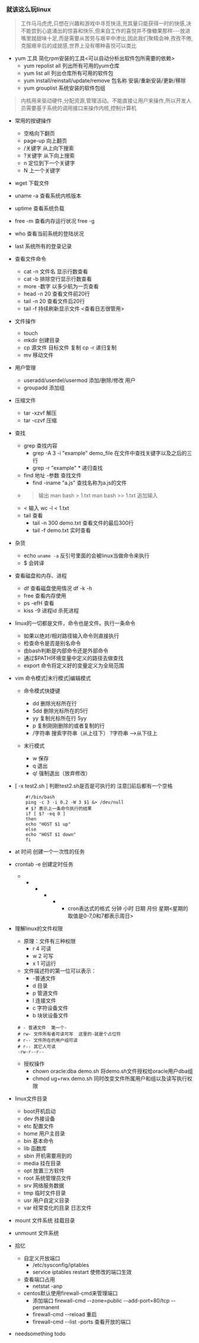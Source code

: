 
### 就该这么玩linux

> 工作马马虎虎,只想在兴趣和游戏中寻觅快活,充其量只能获得一时的快感,决不能尝到心底涌出的惊喜和快乐,但来自工作的喜悦并不像糖果那样---放进嘴里就甜味十足,而是需要从苦劳与艰辛中渗出,因此我们聚精会神,孜孜不倦,克服艰辛后的成就感,世界上没有哪种喜悦可以类比

+ yum 工具 简化rpm安装的工具<可以自动分析出软件包所需要的依赖>
	+ yum repolist all 列出所有可用的yum仓库
	+ yum list all 列出仓库所有可用的软件包
	+ yum install/reinstall/update/remove 包名称  安装/重新安装/更新/移除
	+ yum grouplist  系统安装的软件包组

> 内核用来驱动硬件,分配资源,管理活动。不能直接让用户来操作,所以开发人员需要基于系统的调用接口来操作内核,控制计算机

+ 常用的按键操作
	+ 空格向下翻页
	+ page-up 向上翻页
	+ /关键字  从上向下搜索
	+ ?关键字  从下向上搜索
	+ n 定位到下一个关键字
	+ N 上一个关键字

+ wget 下载文件
+ uname -a  查看系统内核版本
+ uptime 查看系统负载
+ free -m 查看内存运行状况  free -g
+ who 查看当前系统的登陆状况
+ last 系统所有的登录记录

+ 查看文件命令
	+ cat -n 文件名  显示行数查看
	+ cat -b 排除空行显示行数查看
	+ more -数字 以多少航为一页查看
	+ head -n 20 查看文件前20行
	+ tail -n 20 查看文件后20行
	+ tail -f 持续刷新显示文件 <查看日志很管用>

+ 文件操作
	+ touch 
	+ mkdir 创建目录
	+ cp 源文件 目标文件  复制   cp -r 递归复制
	+ mv 移动文件

+ 用户管理
	+ useradd/userdel/usermod 添加/删除/修改 用户
	+ groupadd 添加组

+ 压缩文件
	+ tar -xzvf 解压
	+ tar -czvf 压缩

+ 查找
	+ grep 查找内容
		+ grep -A 3 -i "example" demo_file 在文件中查找关键字以及之后的三行
		+ grep -r "example" * 递归查找
	+ find 地址 -参数 查找文件
		+ find -iname "a.js"   查找名称为a.js的文件
 	+ > 输出   man bash > 1.txt   man bash >> 1.txt 追加输入
	+ < 输入   wc -l < 1.txt
	+ tail 查看
		+ tail -n 300 demo.txt 查看文件的最后300行
		+ tail -f demo.txt  实时查看

+ 杂货
	+ echo `uname -a`  反引号里面的会被linux当做命令来执行
	+ \$ 会转译


+ 查看磁盘和内存、进程	
	+ df    查看磁盘使用情况   df -k -h
	+ free  查看内存使用
	+ ps -efH 查看
	+ kiss -9 进程id 杀死进程
	  
+ linux的一切都是文件，命令也是文件。执行一条命令
	+ 如果以绝对/相对路径输入命令则直接执行
	+ 检查命令是否是别名命令
	+ 由bash判断是内部命令还是外部命令
	+ 通过$PATH环境变量中定义的路径去做查找
	+ export 命令将定义好的变量定义为全局范围


+ vim 命令模式|末行模式|编辑模式
	+ 命令模式快捷键
		+ dd 删除光标所在行
		+ 5dd 删除光标所在的5行
		+ yy 复制光标所在行  5yy
		+ p 复制刚刚删除的或者复制的行
		+ /字符串  搜索字符串（从上往下）  ?字符串 -->从下往上

	+ 末行模式
		+ w 保存
		+ q 退出
		+ q! 强制退出（放弃修改）

+ [ -x test2.sh ] 判断test2.sh是否是可执行的  注意[]前后都有一个空格
	```
		#!/bin/bash
		ping -c 3 -i 0.2 -W 3 $1 &> /dev/null
		# $? 表示上一条命令执行的结果
		if [ $? -eq 0 ]
		then
		echo "HOST $1 up"
		else
		echo "HOST $1 down"
		fi
	```

+ at 时间 创建一个一次性的任务
+ crontab -e 创建定时任务
	+ * * * * * cron表达式的格式  分钟 小时 日期 月份 星期<星期的取值是0-7,0和7都表示周日>


+ 理解linux的文件权限
	+ 原理：文件有三种权限
		+ r 4  可读
		+ w 2  可写
		+ x 1  可运行
 	+ 文件描述符的第一位可以表示：
		+ -普通文件
		+ d 目录
		+ p 管道文件
		+ l 连接文件
		+ c 字符设备文件
		+ b 块状设备文件
	```
	 # - 普通文件  第一个-
	 # rw- 文件所有者可读可写  这里的-就是个占位符
	 # r-- 文件所在的用户组可读
	 # r-- 其它人可读
	 -rw-r--r-- 
	
	```
	+ 授权操作
		+ chown oracle:dba demo.sh 	将demo.sh文件授权给oracle用户dba组
		+ chmod ug+rwx demo.sh  同时改变文件所属用户和组以及读写执行权限



+ linux文件目录
	+ boot开机启动
	+ dev 外接设备
	+ etc 配置文件
	+ home 用户主目录
	+ bin 基本命令
	+ lib 函数库
	+ sbin 开机需要用到的
	+ media 挂在目录
	+ opt 放置三方软件
	+ root 系统管理员文件
	+ srv 网络服务数据
	+ tmp 临时文件目录
	+ usr 用户自定义目录
	+ var 经常变化的目录  日志文件
+ mount 文件系统  挂载目录
+ unmount 文件系统


+ 拾忆
	+ 自定义开放端口 
		+ /etc/sysconfig/iptables
		+ service iptables restart 使修改的端口生效
	+ 查看端口占用 
		+ netstat -anp
	+ centos默认使用firewall-cmd来管理端口
		+ 添加端口  firewall-cmd --zone=public --add-port=80/tcp --permanent
		+ firewall-cmd --reload 重启
		+ firewall-cmd --list -ports 查看开放的端口


+ needsomething todo

	 